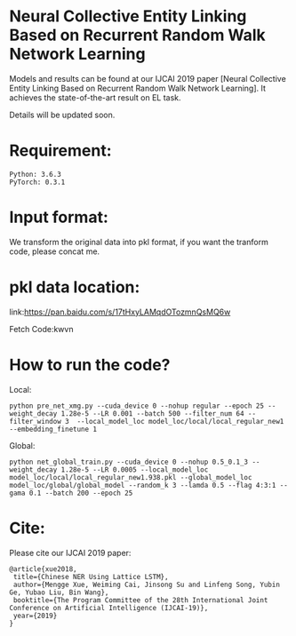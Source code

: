 Neural Collective Entity Linking Based on Recurrent Random Walk Network Learning 
====

Models and results can be found at our IJCAI 2019 paper [Neural Collective Entity Linking Based on Recurrent Random Walk Network Learning]. It achieves the state-of-the-art result on EL task.

Details will be updated soon.

Requirement:
======
	Python: 3.6.3
	PyTorch: 0.3.1 

Input format:
======
We transform the original data into pkl format, if you want the tranform code, please concat me.

pkl data location:
======
link:https://pan.baidu.com/s/17tHxyLAMqdOTozmnQsMQ6w 

Fetch Code:kwvn 

How to run the code?
====
Local:

	python pre_net_xmg.py --cuda_device 0 --nohup regular --epoch 25 --weight_decay 1.28e-5 --LR 0.001 --batch 500 --filter_num 64 --filter_window 3  --local_model_loc model_loc/local/local_regular_new1 --embedding_finetune 1

Global:

	python net_global_train.py --cuda_device 0 --nohup 0.5_0.1_3 --weight_decay 1.28e-5 --LR 0.0005 --local_model_loc model_loc/local/local_regular_new1.938.pkl --global_model_loc model_loc/global/global_model --random_k 3 --lamda 0.5 --flag 4:3:1 --gama 0.1 --batch 200 --epoch 25


Cite: 
========
Please cite our IJCAI 2019 paper:

    @article{xue2018,  
     title={Chinese NER Using Lattice LSTM},  
     author={Mengge Xue, Weiming Cai, Jinsong Su and Linfeng Song, Yubin Ge, Yubao Liu, Bin Wang},  
     booktitle={The Program Committee of the 28th International Joint Conference on Artificial Intelligence (IJCAI-19)},
     year={2019}  
    }